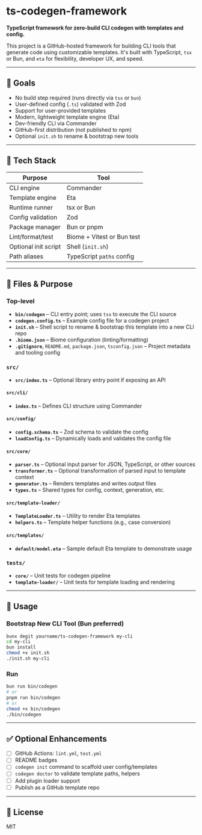 # ts-codegen-framework

**TypeScript framework for zero-build CLI codegen with templates and config.**

This project is a GitHub-hosted framework for building CLI tools that generate code using customizable templates. It's built with TypeScript, `tsx` or Bun, and `eta` for flexibility, developer UX, and speed.

---

## 🎯 Goals

* No build step required (runs directly via `tsx` or `bun`)
* User-defined config (`.ts`) validated with Zod
* Support for user-provided templates
* Modern, lightweight template engine (Eta)
* Dev-friendly CLI via Commander
* GitHub-first distribution (not published to npm)
* Optional `init.sh` to rename & bootstrap new tools

---

## 🧱 Tech Stack

| Purpose              | Tool                       |
| -------------------- | -------------------------- |
| CLI engine           | Commander                  |
| Template engine      | Eta                        |
| Runtime runner       | tsx or Bun                 |
| Config validation    | Zod                        |
| Package manager      | Bun or pnpm                |
| Lint/format/test     | Biome + Vitest or Bun test |
| Optional init script | Shell (`init.sh`)          |
| Path aliases         | TypeScript `paths` config  |

---

## 📁 Files & Purpose

### Top-level

* **`bin/codegen`** – CLI entry point; uses `tsx` to execute the CLI source
* **`codegen.config.ts`** – Example config file for a codegen project
* **`init.sh`** – Shell script to rename & bootstrap this template into a new CLI repo
* **`.biome.json`** – Biome configuration (linting/formatting)
* **`.gitignore`**, `README.md`, `package.json`, `tsconfig.json` – Project metadata and tooling config

### `src/`

* **`src/index.ts`** – Optional library entry point if exposing an API

#### `src/cli/`

* **`index.ts`** – Defines CLI structure using Commander

#### `src/config/`

* **`config.schema.ts`** – Zod schema to validate the config
* **`loadConfig.ts`** – Dynamically loads and validates the config file

#### `src/core/`

* **`parser.ts`** – Optional input parser for JSON, TypeScript, or other sources
* **`transformer.ts`** – Optional transformation of parsed input to template context
* **`generator.ts`** – Renders templates and writes output files
* **`types.ts`** – Shared types for config, context, generation, etc.

#### `src/template-loader/`

* **`TemplateLoader.ts`** – Utility to render Eta templates
* **`helpers.ts`** – Template helper functions (e.g., case conversion)

#### `src/templates/`

* **`default/model.eta`** – Sample default Eta template to demonstrate usage

### `tests/`

* **`core/`** – Unit tests for codegen pipeline
* **`template-loader/`** – Unit tests for template loading and rendering

---

## 🚀 Usage

### Bootstrap New CLI Tool (Bun preferred)

```bash
bunx degit yourname/ts-codegen-framework my-cli
cd my-cli
bun install
chmod +x init.sh
./init.sh my-cli
```

### Run

```bash
bun run bin/codegen
# or
pnpm run bin/codegen
# or
chmod +x bin/codegen
./bin/codegen
```

---

## ✅ Optional Enhancements

* [ ] GitHub Actions: `lint.yml`, `test.yml`
* [ ] README badges
* [ ] `codegen init` command to scaffold user config/templates
* [ ] `codegen doctor` to validate template paths, helpers
* [ ] Add plugin loader support
* [ ] Publish as a GitHub template repo

---

## 📝 License

MIT
